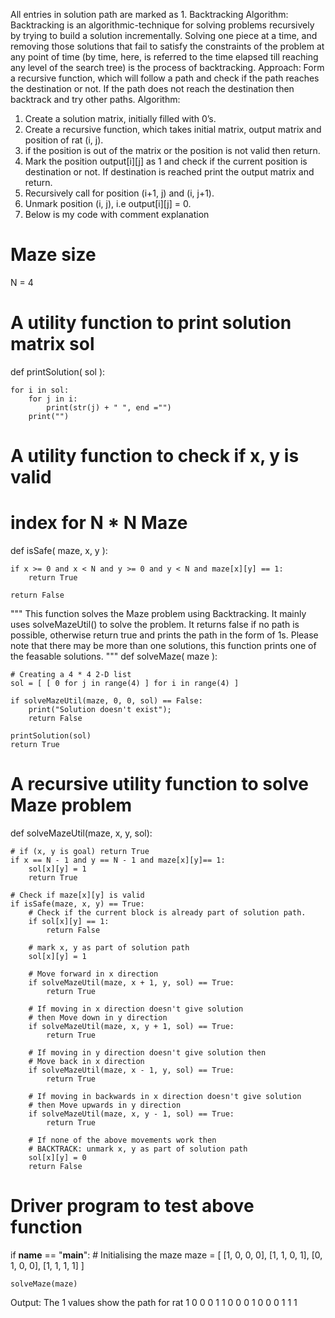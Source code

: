 
All entries in solution path are marked as 1.
Backtracking Algorithm: Backtracking is an algorithmic-technique for solving problems recursively by trying to build a solution incrementally. Solving one piece at a time, and removing those solutions that fail to satisfy the constraints of the problem at any point of time (by time, here, is referred to the time elapsed till reaching any level of the search tree) is the process of backtracking.
Approach: Form a recursive function, which will follow a path and check if the path reaches the destination or not. If the path does not reach the destination then backtrack and try other paths. 
Algorithm:  
1.	Create a solution matrix, initially filled with 0’s.
2.	Create a recursive function, which takes initial matrix, output matrix and position of rat (i, j).
3.	if the position is out of the matrix or the position is not valid then return.
4.	Mark the position output[i][j] as 1 and check if the current position is destination or not. If destination is reached print the output matrix and return.
5.	Recursively call for position (i+1, j) and (i, j+1).
6.	Unmark position (i, j), i.e output[i][j] = 0.
7.	Below is my code with comment explanation
# Maze size
N = 4
 
# A utility function to print solution matrix sol
def printSolution( sol ):
     
    for i in sol:
        for j in i:
            print(str(j) + " ", end ="")
        print("")
 
# A utility function to check if x, y is valid
# index for N * N Maze
def isSafe( maze, x, y ):
     
    if x >= 0 and x < N and y >= 0 and y < N and maze[x][y] == 1:
        return True
     
    return False
 
""" This function solves the Maze problem using Backtracking.
    It mainly uses solveMazeUtil() to solve the problem. It
    returns false if no path is possible, otherwise return
    true and prints the path in the form of 1s. Please note
    that there may be more than one solutions, this function
    prints one of the feasable solutions. """
def solveMaze( maze ):
     
    # Creating a 4 * 4 2-D list
    sol = [ [ 0 for j in range(4) ] for i in range(4) ]
     
    if solveMazeUtil(maze, 0, 0, sol) == False:
        print("Solution doesn't exist");
        return False
     
    printSolution(sol)
    return True
     
# A recursive utility function to solve Maze problem
def solveMazeUtil(maze, x, y, sol):
     
    # if (x, y is goal) return True
    if x == N - 1 and y == N - 1 and maze[x][y]== 1:
        sol[x][y] = 1
        return True
         
    # Check if maze[x][y] is valid
    if isSafe(maze, x, y) == True:
        # Check if the current block is already part of solution path.   
        if sol[x][y] == 1:
            return False
           
        # mark x, y as part of solution path
        sol[x][y] = 1
         
        # Move forward in x direction
        if solveMazeUtil(maze, x + 1, y, sol) == True:
            return True
             
        # If moving in x direction doesn't give solution
        # then Move down in y direction
        if solveMazeUtil(maze, x, y + 1, sol) == True:
            return True
           
        # If moving in y direction doesn't give solution then
        # Move back in x direction
        if solveMazeUtil(maze, x - 1, y, sol) == True:
            return True
             
        # If moving in backwards in x direction doesn't give solution
        # then Move upwards in y direction
        if solveMazeUtil(maze, x, y - 1, sol) == True:
            return True
         
        # If none of the above movements work then
        # BACKTRACK: unmark x, y as part of solution path
        sol[x][y] = 0
        return False
 
# Driver program to test above function
if __name__ == "__main__":
    # Initialising the maze
    maze = [ [1, 0, 0, 0],
             [1, 1, 0, 1],
             [0, 1, 0, 0],
             [1, 1, 1, 1] ]
              
    solveMaze(maze)
 
Output: 
The 1 values show the path for rat 
 1  0  0  0 
 1  1  0  0 
 0  1  0  0 
 0  1  1  1

